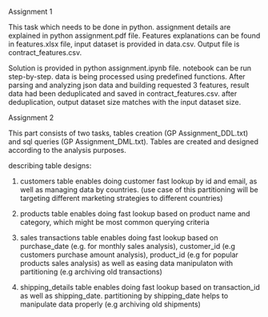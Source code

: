 Assignment 1

This task which needs to be done in python. assignment details are explained in python assignment.pdf file. Features explanations can be found in features.xlsx file, input dataset is provided in data.csv. Output file is contract_features.csv.

Solution is provided in python assignment.ipynb file. notebook can be run step-by-step. data is being processed using predefined functions. After parsing and analyzing json data and building requested 3 features, result data had been deduplicated and saved in contract_features.csv. after deduplication, output dataset size matches with the input dataset size. 



Assignment 2

This part consists of two tasks, tables creation (GP Assignment_DDL.txt) and sql queries (GP Assignment_DML.txt). Tables are created and designed according to the analysis purposes.

describing table designs:
 
1. customers table enables doing customer fast lookup by id and email, as well as managing data by countries. (use case of this partitioning will be targeting different marketing strategies to different countries)

2. products table enables doing fast lookup based on product name and category, which might be most common querying criteria

3. sales transactions table enables doing fast lookup based on purchase_date (e.g. for monthly sales analysis), customer_id (e.g customers purchase amount analysis), product_id (e.g for popular products sales analysis) as well as easing data manipulaton with partitioning (e.g archiving old transactions)

4. shipping_details table enables doing fast lookup based on transaction_id as well as shipping_date. partitioning by shipping_date helps to manipulate data properly (e.g archiving old shipments)

